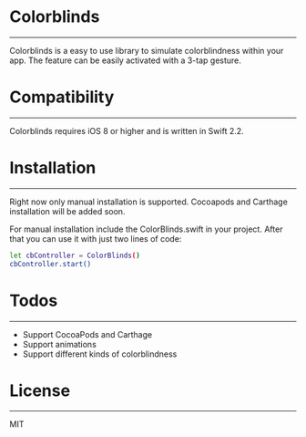 # Colorblinds
----
Colorblinds is a easy to use library to simulate colorblindness within your app. The feature can be easily activated with a 3-tap gesture.

# Compatibility
----
Colorblinds requires iOS 8 or higher and is written in Swift 2.2.

# Installation
----
Right now only manual installation is supported. Cocoapods and Carthage installation will be added soon.

For manual installation include the ColorBlinds.swift in your project. After that you can use it with just two lines of code:

```sh
let cbController = ColorBlinds()
cbController.start()
```

# Todos
----
 - Support CocoaPods and Carthage
 - Support animations
 - Support different kinds of colorblindness

# License
----
MIT